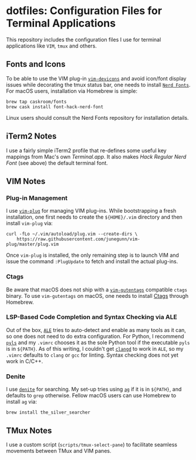 # dotfiles: Configuration Files for Terminal Applications

This repository includes the configuration files I use for terminal applications like `VIM`, `tmux` and others.

## Fonts and Icons

To be able to use the VIM plug-in [`vim-devicons`](https://github.com/ryanoasis/vim-devicons) and avoid icon/font display issues while decorating the tmux status bar, one needs to install [`Nerd Fonts`](https://github.com/ryanoasis/nerd-fonts). For macOS users, installation via Homebrew is simple:
```
brew tap caskroom/fonts
brew cask install font-hack-nerd-font
```
Linux users should consult the Nerd Fonts repository for installation details.

## iTerm2 Notes

I use a fairly simple iTerm2 profile that re-defines some useful key mappings from Mac's own _Terminal.app_. It also makes _Hack Regular Nerd Font_ (see above) the default terminal font.

## VIM Notes

### Plug-in Management

I use [`vim-plug`](https://github.com/junegunn/vim-plug) for managing VIM plug-ins. While bootstrapping a fresh installation, one first needs to create the `${HOME}/.vim` directory and then install `vim-plug` via:
```
curl -fLo ~/.vim/autoload/plug.vim --create-dirs \
    https://raw.githubusercontent.com/junegunn/vim-plug/master/plug.vim
```
Once `vim-plug` is installed, the only remaining step is to launch VIM and issue the command `:PlugUpdate` to fetch and install the actual plug-ins.

### Ctags

Be aware that macOS does not ship with a [`vim-gutentags`](https://github.com/ludovicchabant/vim-gutentags) compatible `ctags` binary. To use `vim-gutentags` on macOS, one needs to install [Ctags](http://ctags.sourceforge.net/) through Homebrew.

### LSP-Based Code Completion and Syntax Checking via ALE

Out of the box, [`ALE`](https://github.com/w0rp/ale) tries to auto-detect and enable as many tools as it can, so one does not need to do extra configuration. For Python, I recommend [`pyls`](https://github.com/palantir/python-language-server) and my `.vimrc` chooses it as the sole Python tool if the executable `pyls` is in `${PATH}`. As of this writing, I couldn't get [`clangd`](https://clang.llvm.org/extra/clangd.html) to work in `ALE`, so my `.vimrc` defaults to `clang` or `gcc` for linting. Syntax checking does not yet work in C/C++.

### Denite

I use [`denite`](https://github.com/Shougo/denite.nvim) for searching. My set-up tries using [`ag`](https://github.com/ggreer/the_silver_searcher) if it is in `${PATH}`, and defaults to `grep` otherwise. Fellow macOS users can use Homebrew to install `ag` via:
```
brew install the_silver_searcher
```

## TMux Notes

I use a custom script (`scripts/tmux-select-pane`) to facilitate seamless movements between TMux and VIM panes.

